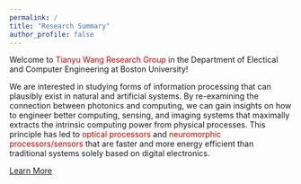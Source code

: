 ```yaml
---
permalink: /
title: "Research Summary"
author_profile: false
---
```


Welcome to <span style="color: #cc0000;">Tianyu Wang Research Group</span> in the Department of Electical and Computer Engineering at Boston University!

We are interested in studying forms of information processing that can plausibly exist in natural and artificial systems. By re-examining the connection between photonics and computing, we can gain insights on how to engineer better computing, sensing, and imaging systems that maximally extracts the intrinsic computing power from physical processes. This principle has led to <span style="color: #cc0000;">optical processors</span> and <span style="color: #cc0000;">neuromorphic processors/sensors</span> that are faster and more energy efficient than traditional systems solely based on digital electronics. 

<a href="https://tyw-lab.github.io/research/" class="btn">Learn More</a>
